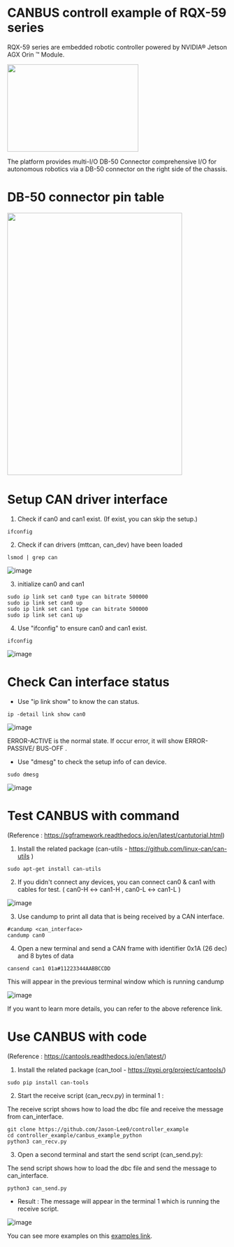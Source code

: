 # CANBUS controll example of RQX-59 series

RQX-59 series are embedded robotic controller powered by NVIDIA® Jetson AGX Orin ™ Module.

<img src="https://github.com/Jason-Lee0/controller_example/assets/56862464/40ff2e3c-6e1e-473c-aa6c-a81547dec9e2" height="200" width="300">

The platform provides multi-I/O DB-50 Connector comprehensive I/O for autonomous robotics via a DB-50 connector on the right side of the chassis.

# DB-50 connector pin table


<img src="https://github.com/Jason-Lee0/controller_example/assets/56862464/0ffa6ff3-b554-4376-a75e-b43f8968f743" height="600" width="400">

# Setup CAN driver interface
1. Check if can0 and can1 exist. (If exist, you can skip the setup.)
```
ifconfig
```
2. Check if can drivers (mttcan, can_dev) have been loaded
```
lsmod | grep can
```
![image](https://github.com/Jason-Lee0/controller_example/assets/56862464/f2bae98c-d0c5-4df1-a2ac-13630bc206b7)

3.  initialize can0 and can1
```
sudo ip link set can0 type can bitrate 500000 
sudo ip link set can0 up
sudo ip link set can1 type can bitrate 500000 
sudo ip link set can1 up
```

4. Use "ifconfig" to ensure can0 and can1 exist. 
```
ifconfig
```
![image](https://github.com/Jason-Lee0/controller_example/assets/56862464/b1082010-1d5f-42a7-8238-86b2c447965d)

# Check Can interface status

- Use "ip link show" to know the can status.

```
ip -detail link show can0
```
![image](https://github.com/Jason-Lee0/controller_example/assets/56862464/ce35ca6d-8866-4485-bc45-7e607156f512)

ERROR-ACTIVE is the normal state. If occur error, it will show ERROR-PASSIVE/ BUS-OFF .

- Use "dmesg" to check the setup info of can device.
```
sudo dmesg
```
![image](https://github.com/Jason-Lee0/controller_example/assets/56862464/5ae78b1e-805a-4838-8419-917a238b2c78)

# Test CANBUS with command 
(Reference : https://sgframework.readthedocs.io/en/latest/cantutorial.html)

1. Install the related package 
(can-utils - https://github.com/linux-can/can-utils )
```
sudo apt-get install can-utils
```

2. If you didn't connect any devices, you can connect can0 & can1 with cables for test. 
( can0-H <-> can1-H ,  can0-L <-> can1-L )

![image](https://github.com/Jason-Lee0/controller_example/assets/56862464/f75de317-f13f-4cab-9dbe-b94e30976f87)



3. Use candump  to print all data that is being received by a CAN interface.
```
#candump <can_interface>
candump can0
```
4. Open a new terminal and send a CAN frame with identifier 0x1A (26 dec) and 8 bytes of data

```
cansend can1 01a#11223344AABBCCDD
```
This will appear in the previous terminal window which is running candump


![image](https://github.com/Jason-Lee0/controller_example/assets/56862464/e005f007-8510-4d46-9411-c41bbbc62622)

If you want to learn more details, you can refer to the above reference link.

# Use CANBUS with code
(Reference : https://cantools.readthedocs.io/en/latest/)

1. Install the related package 
(can_tool - https://pypi.org/project/cantools/)

```
sudo pip install can-tools
```

2. Start the receive script (can_recv.py) in terminal 1 :

The receive script shows how to load the dbc file and receive the message from can_interface.  

```
git clone https://github.com/Jason-Lee0/controller_example
cd controller_example/canbus_example_python
python3 can_recv.py
```

3. Open a second terminal and start the send script (can_send.py):
   
The send script shows how to load the dbc file and send the message to can_interface.

```
python3 can_send.py
```


- Result :
The message will appear in the terminal 1 which is running the receive script.

![image](https://github.com/Jason-Lee0/controller_example/assets/56862464/61825f65-9ae3-4817-9fba-149ee65ec897)

You can see more examples on this [examples link](https://github.com/cantools/cantools/tree/master/examples). 


